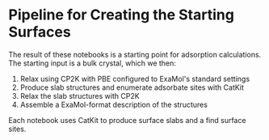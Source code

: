# Pipeline for Creating the Starting Surfaces

The result of these notebooks is a starting point for adsorption calculations.
The starting input is a bulk crystal, which we then:

1. Relax using CP2K with PBE configured to ExaMol's standard settings
2. Produce slab structures and enumerate adsorbate sites with CatKit
3. Relax the slab structures with CP2K
4. Assemble a ExaMol-format description of the structures

Each notebook uses CatKit to produce surface slabs and a find surface sites.